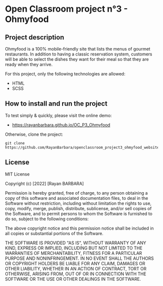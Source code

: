 # Open Classroom project n°3 - Ohmyfood

## Project description

Ohmyfood is a 100% mobile-friendly site that lists the menus of gourmet restaurants. 
In addition to having a classic reservation system, customers will be able to select 
the dishes they want for their meal so that they are ready when they arrive.

For this project, only the following technologies are allowed:

- HTML
- SCSS

## How to install and run the project

To test simply & quickly, please visit the online demo: 
- https://rayanbarbara.github.io/OC_P3_Ohmyfood

Otherwise, clone the project:
```terminal
git clone https://github.com/RayanBarbara/openclassroom_project3_ohmyfood_website.git
```

## License

MIT License

Copyright (c) [2022] [Rayan BARBARA]

Permission is hereby granted, free of charge, to any person obtaining a copy
of this software and associated documentation files, to deal
in the Software without restriction, including without limitation the rights
to use, copy, modify, merge, publish, distribute, sublicense, and/or sell
copies of the Software, and to permit persons to whom the Software is
furnished to do so, subject to the following conditions:

The above copyright notice and this permission notice shall be included in all
copies or substantial portions of the Software.

THE SOFTWARE IS PROVIDED "AS IS", WITHOUT WARRANTY OF ANY KIND, EXPRESS OR
IMPLIED, INCLUDING BUT NOT LIMITED TO THE WARRANTIES OF MERCHANTABILITY,
FITNESS FOR A PARTICULAR PURPOSE AND NONINFRINGEMENT. IN NO EVENT SHALL THE
AUTHORS OR COPYRIGHT HOLDERS BE LIABLE FOR ANY CLAIM, DAMAGES OR OTHER
LIABILITY, WHETHER IN AN ACTION OF CONTRACT, TORT OR OTHERWISE, ARISING FROM,
OUT OF OR IN CONNECTION WITH THE SOFTWARE OR THE USE OR OTHER DEALINGS IN THE
SOFTWARE.
